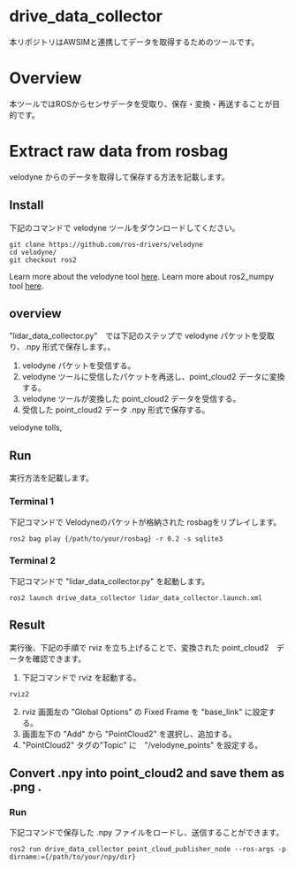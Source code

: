 # drive_data_collector
本リポジトリはAWSIMと連携してデータを取得するためのツールです。

# Overview
本ツールではROSからセンサデータを受取り、保存・変換・再送することが目的です。

# Extract raw data from rosbag
velodyne からのデータを取得して保存する方法を記載します。
## Install
下記のコマンドで velodyne ツールをダウンロードしてください。

```
git clone https://github.com/ros-drivers/velodyne
cd velodyne/
git checkout ros2
``` 
Learn more about the velodyne tool [here](https://github.com/ros-drivers/velodyne).
Learn more about ros2_numpy tool [here](https://github.com/Box-Robotics/ros2_numpy).

## overview
"lidar_data_collector.py"　では下記のステップで velodyne パケットを受取り、.npy 形式で保存します。。

1. velodyne パケットを受信する。
2. velodyne ツールに受信したパケットを再送し、point_cloud2 データに変換する。
3. velodyne ツールが変換した point_cloud2 データを受信する。
4. 受信した point_cloud2 データ .npy 形式で保存する。

 velodyne tolls, 
## Run
実行方法を記載します。
### Terminal 1
下記コマンドで Velodyneのパケットが格納された rosbagをリプレイします。
```
ros2 bag play {/path/to/your/rosbag} -r 0.2 -s sqlite3
```

### Terminal 2 
下記コマンドで "lidar_data_collector.py" を起動します。

```
ros2 launch drive_data_collector lidar_data_collector.launch.xml
```

## Result
実行後、下記の手順で rviz を立ち上げることで、変換された point_cloud2　データを確認できます。
1. 下記コマンドで rviz を起動する。
```
rviz2
```
2. rviz 画面左の "Global Options" の Fixed Frame を "base_link" に設定する。
3. 画面左下の "Add" から "PointCloud2" を選択し、追加する。
4. "PointCloud2" タグの"Topic" に　"/velodyne_points" を設定する。



## Convert .npy into point_cloud2 and save them as .png .
### Run
下記コマンドで保存した .npy ファイルをロードし、送信することができます。
```
ros2 run drive_data_collector point_cloud_publisher_node --ros-args -p dirname:={/path/to/your/npy/dir}
```

